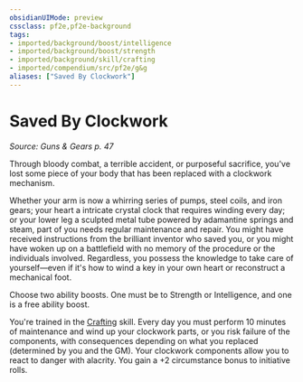 ```yaml
---
obsidianUIMode: preview
cssclass: pf2e,pf2e-background
tags:
- imported/background/boost/intelligence
- imported/background/boost/strength
- imported/background/skill/crafting
- imported/compendium/src/pf2e/g&g
aliases: ["Saved By Clockwork"]
---
```

# Saved By Clockwork
*Source: Guns & Gears p. 47*  

Through bloody combat, a terrible accident, or purposeful sacrifice, you've lost some piece of your body that has been replaced with a clockwork mechanism.

Whether your arm is now a whirring series of pumps, steel coils, and iron gears; your heart a intricate crystal clock that requires winding every day; or your lower leg a sculpted metal tube powered by adamantine springs and steam, part of you needs regular maintenance and repair. You might have received instructions from the brilliant inventor who saved you, or you might have woken up on a battlefield with no memory of the procedure or the individuals involved. Regardless, you possess the knowledge to take care of yourself—even if it's how to wind a key in your own heart or reconstruct a mechanical foot.

Choose two ability boosts. One must be to Strength or Intelligence, and one is a free ability boost.

You're trained in the [Crafting](../../skills.md#Crafting) skill. Every day you must perform 10 minutes of maintenance and wind up your clockwork parts, or you risk failure of the components, with consequences depending on what you replaced (determined by you and the GM). Your clockwork components allow you to react to danger with alacrity. You gain a +2 circumstance bonus to initiative rolls.